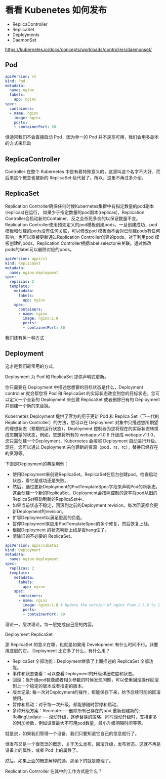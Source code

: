 # 看看 Kubenetes 如何发布

- ReplicaController
- ReplicaSet
- Deployments
- DaemonSet



https://kubernetes.io/docs/concepts/workloads/controllers/daemonset/


## Pod

``` yaml
apiVersion: v1
kind: Pod
metadata:
  name: nginx
  labels:
    app: nginx
spec:
  containers:
  - name: nginx
    image: nginx
    ports:
    - containerPort: 80
```



但通常我们不会直接启动 Pod，因为单一的 Pod 并不是高可用，我们会用多副本的方式来启动


## ReplicaController

Controller 在整个 Kubernetes 中是有着特殊意义的，这里叫这个名字不大好，而后来这个概念也被新的 ReplicaSet 给代替了，所以，这里不再过多介绍。


## ReplicaSet

Replication Controller确保任何时候Kubernetes集群中有指定数量的pod副本(replicas)在运行， 如果少于指定数量的pod副本(replicas)，Replication Controller会启动新的Container，反之会杀死多余的以保证数量不变。Replication Controller使用预先定义的pod模板创建pods，一旦创建成功，pod 模板和创建的pods没有任何关联，可以修改pod 模板而不会对已创建pods有任何影响，也可以直接更新通过Replication Controller创建的pods。对于利用pod 模板创建的pods，Replication Controller根据label selector来关联，通过修改pods的label可以删除对应的pods。

``` yaml
apiVersion: apps/v1
kind: ReplicaSet
metadata:
  name: nginx-deployment
spec:
  replicas: 2
  template:
    metadata:
      labels:
        app: nginx
    spec:
      containers:
      - name: nginx
        image: nginx:1.8
        ports:
        - containerPort: 80
```


我们还有另一种方式


## Deployment

这才是我们最常用的方式。

Deployment 为 Pod 和 ReplicaSet 提供声明式更新。

你只需要在 Deployment 中描述您想要的目标状态是什么，Deployment controller 就会帮您将 Pod 和 ReplicaSet 的实际状态改变到您的目标状态。您可以定义一个全新的 Deployment 来创建 ReplicaSet 或者删除已有的 Deployment 并创建一个新的来替换。

Kubernetes Deployment 提供了官方的用于更新 Pod 和 Replica Set（下一代的Replication Controller）的方法，您可以在 Deployment 对象中只描述您所期望的理想状态（预期的运行状态），Deployment 控制器为您将现在的实际状态转换成您期望的状态，例如，您想将所有的 webapp:v1.0.9 升级成 webapp:v1.1.0，您只需创建一个Deployment，Kubernetes 会按照 Deployment 自动进行升级。现在，您可以通过 Deployment 来创建新的资源（pod，rs，rc），替换已经存在的资源等。


下面是Deployment的典型用例：

* 使用Deployment来创建ReplicaSet。ReplicaSet在后台创建pod。检查启动状态，看它是成功还是失败。
* 然后，通过更新Deployment的PodTemplateSpec字段来声明Pod的新状态。这会创建一个新的ReplicaSet，Deployment会按照控制的速率将pod从旧的ReplicaSet移动到新的ReplicaSet中。
* 如果当前状态不稳定，回滚到之前的Deployment revision。每次回滚都会更新Deployment的revision。
* 扩容Deployment以满足更高的负载。
* 暂停Deployment来应用PodTemplateSpec的多个修复，然后恢复上线。
* 根据Deployment 的状态判断上线是否hang住了。
* 清除旧的不必要的 ReplicaSet。

``` yaml
apiVersion: apps/v1beta1
kind: Deployment
metadata:
  name: nginx-deployment
spec:
  replicas: 2
  template:
    metadata:
      labels:
        app: nginx
    spec:
      containers:
      - name: nginx
        image: nginx:1.8 # Update the version of nginx from 1.7.9 to 1.8
        ports:
        - containerPort: 80
```




理论一，层次理论。每一层完成自己层的内容。

Deployment
ReplicaSet

那 ReplicaSet 的意义在哪，也就是如果用 Development 有什么时间不行。非要用底层的它。
Deployment 比它多了什么，有什么用？



* ReplicaSet 全部功能：Deployment继承了上面描述的 ReplicaSet  全部功能。
* 事件和状态查看：可以查看Deployment的升级详细进度和状态。
* 回滚：当升级pod镜像或者相关参数的时候发现问题，可以使用回滚操作回滚到上一个稳定的版本或者指定的版本。
* 版本记录: 每一次对Deployment的操作，都能保存下来，给予后续可能的回滚使用。
* 暂停和启动：对于每一次升级，都能够随时暂停和启动。
* 多种升级方案：Recreate----删除所有已存在的pod,重新创建新的; RollingUpdate----滚动升级，逐步替换的策略，同时滚动升级时，支持更多的附加参数，例如设置最大不可用pod数量，最小升级间隔时间等等。



就是说，如果我们管理一个设备，我们只要知道它自己的信息就行了。

但发布又是一个很宽泛的概念，关于怎么发布，回滚升级，发布状态。这就不再是设备上的属性，或者 Pod 上的属性了。


然后，如果上面的概念解释的通，那余下的就是原理了。

Replication Controller 在其中的工作方式是什么？

